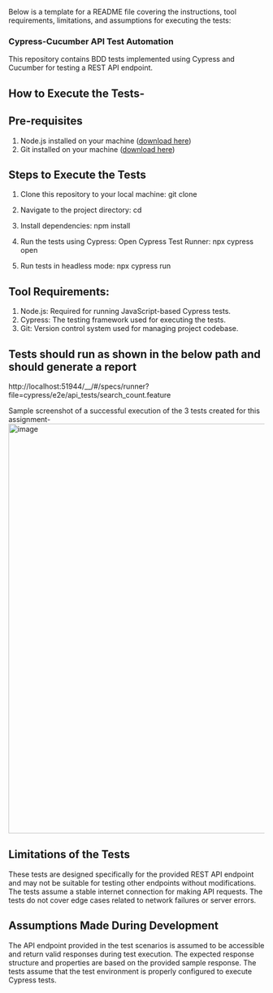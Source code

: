 
Below is a template for a README file covering the instructions, tool requirements, limitations, and assumptions for executing the tests:

### Cypress-Cucumber API Test Automation
This repository contains BDD tests implemented using Cypress and Cucumber for testing a REST API endpoint.

## How to Execute the Tests-

## Pre-requisites
1. Node.js installed on your machine ([download here](https://nodejs.org/en))
2. Git installed on your machine ([download here](https://git-scm.com/))


## Steps to Execute the Tests
1. Clone this repository to your local machine:
git clone <repository-url>

2. Navigate to the project directory: 
cd <project-directory>

3. Install dependencies:
   npm install

4. Run the tests using Cypress:
   Open Cypress Test Runner:
   npx cypress open

5.  Run tests in headless mode:
    npx cypress run

## Tool Requirements: 
 1. Node.js: Required for running JavaScript-based Cypress tests.
 2. Cypress: The testing framework used for executing the tests.
 3. Git: Version control system used for managing project codebase.


## Tests should run as shown in the below path and should generate a report
http://localhost:51944/__/#/specs/runner?file=cypress/e2e/api_tests/search_count.feature

Sample screenshot of a successful execution of the 3 tests created for this assignment-
<img width="806" alt="image" src="https://github.com/AbhaDubey7/Code/assets/166500415/086c6752-7dce-4e25-9f41-f5ed06766913">


## Limitations of the Tests
These tests are designed specifically for the provided REST API endpoint and may not be suitable for testing other endpoints without modifications.
The tests assume a stable internet connection for making API requests.
The tests do not cover edge cases related to network failures or server errors.

## Assumptions Made During Development
The API endpoint provided in the test scenarios is assumed to be accessible and return valid responses during test execution.
The expected response structure and properties are based on the provided sample response.
The tests assume that the test environment is properly configured to execute Cypress tests.
